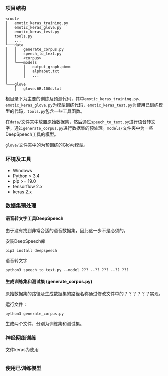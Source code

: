 ### 项目结构

```
<root>
│   emotic_keras_training.py
│   emotic_keras_glove.py
│   emotic_keras_test.py
│   tools.py
│   ...
└───data
│   │   generate_corpus.py
│   │   speech_to_text.py
│   │   <corpus>
│   └───models
│       │   output_graph.pbmm
│       │   alphabet.txt
│       │   ...
│   
└───glove
    │   glove.6B.100d.txt
```

根目录下为主要的训练及预测代码，其中`emotic_keras_training.py`、`emotic_keras_glove.py`为模型训练代码，`emotic_keras_test.py`为使用已训练模型的代码，`tools.py`包含一些工具函数。

在`data/`文件夹中放置原始数据集，然后通过`speech_to_text.py`进行语音转文字，通过`generate_corpus.py`进行数据集的预处理。`models/`文件夹中为一些DeepSpeech工具的模型。

`glove/`文件夹中的为预训练的GloVe模型。

### 环境及工具

* Windows
* Python > 3.4
* pip >= 19.0
* tensorflow 2.x
* keras 2.x

### 数据集预处理

#### 语音转文字工具DeepSpeech

由于没有找到非常合适的语音数据集，因此这一步不是必须的。

安装DeepSpeech库

```
pip3 install deepspeech
```

语音转文字

```
python3 speech_to_text.py --model ??? --?? ??? --?? ???
```

#### 生成训练集和测试集 (generate_corpus.py)

原始数据集的路径及生成数据集的路径名称通过修改文件中的？？？？？？实现。

运行文件：

```
python3 generate_corpus.py
```

生成两个文件，分别为训练集和测试集。

### 神经网络训练

文件keras为使用

```
```

### 使用已训练模型
